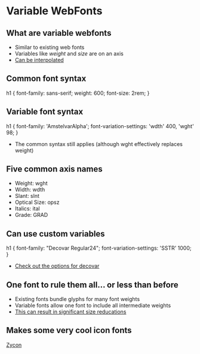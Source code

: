 <!-- .slide: data-background-image="images/bg.jpg" -->
# Variable WebFonts



<!-- .slide: data-background-image="images/bg.jpg" -->
## What are variable webfonts
* Similar to existing web fonts
* Variables like _weight_ and _size_ are on an axis
* [Can be interpolated](https://v-fonts.com/)


<!-- .slide: data-background-image="images/bg.jpg" -->
## Common font syntax
h1 {
	font-family: sans-serif;
	weight: 600;
	font-size: 2rem;
}


<!-- .slide: data-background-image="images/bg.jpg" -->
## Variable font syntax
h1 {
  font-family: 'AmstelvarAlpha';
  font-variation-settings: 'wdth' 400, 'wght' 98;
}

* The common syntax still applies (although wght effectively replaces weight)


<!-- .slide: data-background-image="images/bg.jpg" -->
## Five common axis names
* Weight: wght
* Width: wdth
* Slant: slnt
* Optical Size: opsz
* Italics: ital
* Grade: GRAD


<!-- .slide: data-background-image="images/bg.jpg" -->
## Can use custom variables
h1 {
	font-family: "Decovar Regular24"; 
	font-variation-settings: 'SSTR' 1000;
}

* [Check out the options for decovar](https://www.axis-praxis.org/specimens/decovar)


<!-- .slide: data-background-image="images/bg.jpg" -->
## One font to rule them all... or less than before
* Existing fonts bundle glyphs for many font weights
* Variable fonts allow one font to include all intermediate weights
* [This can result in significant size reducations](https://www.monotype.com/resources/articles/part-2-from-truetype-gx-to-variable-fonts/)


<!-- .slide: data-background-image="images/bg.jpg" -->
## Makes some very cool icon fonts
[Zycon](https://www.axis-praxis.org/specimens/zycon)

